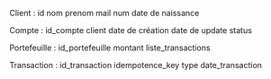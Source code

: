 Client : 
    id 
    nom
    prenom 
    mail 
    num 
    date de naissance

Compte : 
    id_compte 
    client
    date de création 
    date de update 
    status 

Portefeuille : 
    id_portefeuille 
    montant
    liste_transactions

Transaction : 
    id_transaction
    idempotence_key
    type
    date_transaction